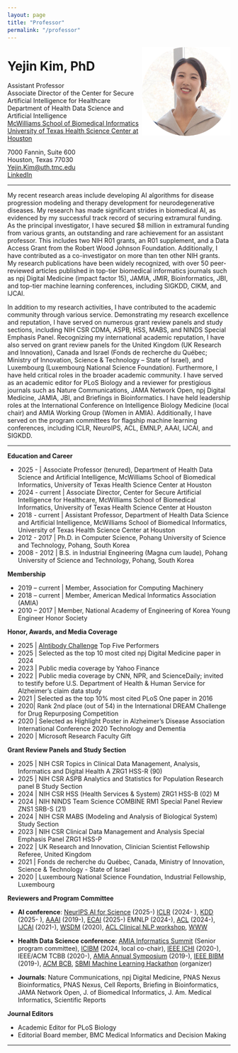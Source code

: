 ```yaml
---
layout: page
title: "Professor"
permalink: "/professor"
---
```


<img align="right" width="200" src="../assets/images/team/yejin.png">

Yejin Kim, PhD
==========
Assistant Professor\
Associate Director of the Center for Secure Artificial Intelligence for Healthcare\
Department of Health Data Science and Artificial Intelligence \
[McWilliams School of Biomedical Informatics](https://sbmi.uth.edu/) \
[University of Texas Health Science Center at Houston](https://www.uth.edu/)  

7000 Fannin, Suite 600  
Houston, Texas 77030 \
Yejin.Kim@uth.tmc.edu \
[LinkedIn](https://www.linkedin.com/in/yejin-kim-647a5377)


---

My recent research areas include developing AI algorithms for disease progression modeling and therapy development for neurodegenerative diseases. My research has made significant strides in biomedical AI, as evidenced by my successful track record of securing extramural funding. As the principal investigator, I have secured $8 million in extramural funding from various grants, an outstanding and rare achievement for an assistant professor. This includes two NIH R01 grants, an R01 supplement, and a Data Access Grant from the Robert Wood Johnson Foundation. Additionally, I have contributed as a co-investigator on more than ten other NIH grants. My research publications have been widely recognized, with over 50 peer-reviewed articles published in top-tier biomedical informatics journals such as npj Digital Medicine (impact factor 15), JAMIA, JMIR, Bioinformatics, JBI, and top-tier machine learning conferences, including SIGKDD, CIKM, and IJCAI. 

In addition to my research activities, I have contributed to the academic community through various service. Demonstrating my research excellence and reputation, I have served on numerous grant review panels and study sections, including NIH CSR CDMA, ASPB, HSS, MABS, and NINDS Special Emphasis Panel. Recognizing my international academic reputation, I have also served on grant review panels for the United Kingdom (UK Research and Innovation), Canada and Israel (Fonds de recherche du Québec; Ministry of Innovation, Science & Technology – State of Israel), and Luxembourg (Luxembourg National Science Foundation). Furthermore, I have held critical roles in the broader academic community. I have served as an academic editor for PLoS Biology and a reviewer for prestigious journals such as Nature Communications, JAMA Network Open, npj Digital Medicine, JAMIA, JBI, and Briefings in Bioinformatics. I have held leadership roles at the International Conference on Intelligence Biology Medicine (local chair) and AMIA Working Group (Women in AMIA). Additionally, I have served on the program committees for flagship machine learning conferences, including ICLR, NeuroIPS, ACL, EMNLP, AAAI, IJCAI, and SIGKDD.

---
**Education and Career**
- 2025 - | Associate Professor (tenured), Department of Health Data Science and Artificial Intelligence, McWilliams School of Biomedical Informatics, University of Texas Health Science Center at Houston
- 2024 - current | Associate Director, Center for Secure Artificial Intelligence for Healthcare, McWilliams School of Biomedical Informatics, University of Texas Health Science Center at Houston
- 2018 - current | Assistant Professor, Department of Health Data Science and Artificial Intelligence, McWilliams School of Biomedical Informatics, University of Texas Health Science Center at Houston
- 2012 - 2017 | Ph.D. in Computer Science, Pohang University of Science and Technology, Pohang, South Korea
- 2008 - 2012 | B.S. in Industrial Engineering (Magna cum laude), Pohang University of Science and Technology, Pohang, South Korea

**Membership**
- 2019 – current |     	Member, Association for Computing Machinery 
- 2018 – current |      	Member, American Medical Informatics Association (AMIA) 
- 2010 – 2017 | Member, National Academy of Engineering of Korea Young Engineer Honor 
Society 

**Honor, Awards, and Media Coverage**
- 2025 | [AIntibody Challenge](https://www.aintibody.org/) Top Five Performers
- 2025 | Selected as the top 10 most cited npj Digital Medicine paper in 2024
- 2023 |	Public media coverage by Yahoo Finance
- 2022  |	Public media coverage by CNN, NPR, and ScienceDaily; invited to testify before U.S. Department of Health & Human Service for Alzheimer’s claim data study
- 2021  | Selected as the top 10% most cited PLoS One paper in 2016
- 2020|	Rank 2nd place (out of 54) in the International DREAM Challenge for Drug 
Repurposing Competition
- 2020  |		Selected as Highlight Poster in Alzheimer’s Disease Association International
Conference 2020 Technology and Dementia
- 2020	|	Microsoft Research Faculty Gift

**Grant Review Panels and Study Section**
- 2025	| NIH CSR Topics in Clinical Data Management, Analysis, Informatics and Digital Health A ZRG1 HSS-R (90)
- 2025 |	NIH CSR ASPB Analytics and Statistics for Population Research panel B Study Section
- 2024	| NIH CSR HSS (Health Services & System) ZRG1 HSS-B (02) M
- 2024 |	NIH NINDS Team Science COMBINE RM1 Special Panel Review ZNS1 SRB-S (21)
- 2024	| NIH CSR MABS (Modeling and Analysis of Biological System) Study Section
- 2023	| NIH CSR Clinical Data Management and Analysis Special Emphasis Panel ZRG1 HSS-P
- 2022	|	UK Research and Innovation, Clinician Scientist Fellowship Referee, United Kingdom
- 2021	|	Fonds de recherche du Québec, Canada, Ministry of Innovation, Science & Technology -  State of Israel
- 2020 	|	Luxembourg National Science Foundation, Industrial Fellowship, Luxembourg



**Reviewers and Program Committee**
- **AI conference**: [NeurIPS AI for Science](https://ai4sciencecommunity.github.io/neurips25.html) (2025-) [ICLR]((https://iclr.cc/)) (2024- ), [KDD](https://www.kdd.org/) (2025- ), [AAAI](https://aaai.org/Conferences/AAAI-22/aiforsocialimpactcall/) (2019-), [ECAI](https://ecai2025.org/) (2025-) EMNLP (2024-), [ACL](https://2024.aclweb.org) (2024-), [IJCAI](https://ijcai-21.org/) (2021-),  [WSDM](http://www.wsdm-conference.org/2020/call-for-healthcare-day.php) (2020), [ACL Clinical NLP workshop](https://clinical-nlp.github.io/2023/), [WWW](https://www2018.thewebconf.org/)
- **Health Data Science conference**: [AMIA Informatics Summit](https://amia.org/education-events/amia-2022-informatics-summit) (Senior program committee), [ICIBM](https://icibm2024.iaibm.org/) (2024, local co-chair), [IEEE ICHI](http://ichi2020.de/) (2020-), IEEE/ACM TCBB (2020-), [AMIA Annual Symposium](https://www.amia.org/amia2017/spc) (2019-), [IEEE BIBM](https://ieeebibm.org/BIBM2020/) (2019-), [ACM BCB](http://acm-bcb.org/2017/),  [SBMI Machine Learning Hackathon](https://sbmi.uth.edu/hackathon/) (organizer)

- **Journals**: Nature Communications, npj Digital Medicine, PNAS Nexus Bioinformatics, PNAS Nexus, Cell Reports, Briefing in Bioinformatics, JAMA Network Open, J. of Biomedical Informatics, J. Am. Medical Informatics, Scientific Reports


**Journal Editors**
- Academic Editor for PLoS Biology
- Editorial Board member, BMC Medical Informatics and Decision Making

---
